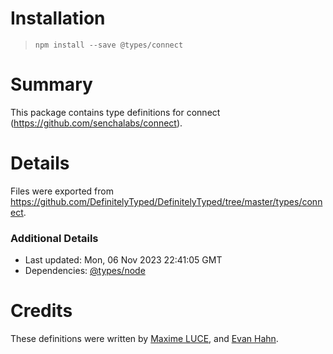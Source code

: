 # Installation

> `npm install --save @types/connect`

# Summary

This package contains type definitions for connect (https://github.com/senchalabs/connect).

# Details

Files were exported from https://github.com/DefinitelyTyped/DefinitelyTyped/tree/master/types/connect.

### Additional Details

- Last updated: Mon, 06 Nov 2023 22:41:05 GMT
- Dependencies: [@types/node](https://npmjs.com/package/@types/node)

# Credits

These definitions were written by [Maxime LUCE](https://github.com/SomaticIT), and [Evan Hahn](https://github.com/EvanHahn).
